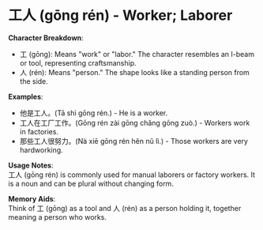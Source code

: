 # **工人 (gōng rén) - Worker; Laborer**

**Character Breakdown**:  
- 工 (gōng): Means "work" or "labor." The character resembles an I-beam or tool, representing craftsmanship.  
- 人 (rén): Means "person." The shape looks like a standing person from the side.

**Examples**:  
- 他是工人。(Tā shì gōng rén.) - He is a worker.  
- 工人在工厂工作。(Gōng rén zài gōng chǎng gōng zuò.) - Workers work in factories.  
- 那些工人很努力。(Nà xiē gōng rén hěn nǔ lì.) - Those workers are very hardworking.

**Usage Notes**:  
工人 (gōng rén) is commonly used for manual laborers or factory workers. It is a noun and can be plural without changing form.

**Memory Aids**:  
Think of 工 (gōng) as a tool and 人 (rén) as a person holding it, together meaning a person who works.